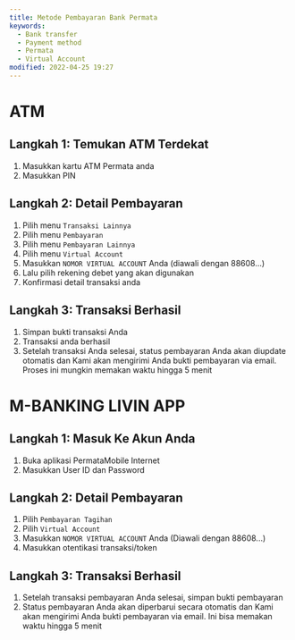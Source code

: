 ```yaml
---
title: Metode Pembayaran Bank Permata
keywords:
  - Bank transfer
  - Payment method
  - Permata
  - Virtual Account
modified: 2022-04-25 19:27
---
```


# ATM

## Langkah 1: Temukan ATM Terdekat

1. Masukkan kartu ATM Permata anda
2. Masukkan PIN

## Langkah 2: Detail Pembayaran

1. Pilih menu `Transaksi Lainnya`
2. Pilih menu `Pembayaran`
3. Pilih menu `Pembayaran Lainnya`
4. Pilih menu `Virtual Account`
5. Masukkan `NOMOR VIRTUAL ACCOUNT` Anda (diawali dengan 88608...)
6. Lalu pilih rekening debet yang akan digunakan
7. Konfirmasi detail transaksi anda

## Langkah 3: Transaksi Berhasil

1. Simpan bukti transaksi Anda
2. Transaksi anda berhasil
3. Setelah transaksi Anda selesai, status pembayaran Anda akan diupdate otomatis dan Kami akan mengirimi Anda bukti pembayaran via email. Proses ini mungkin memakan waktu hingga 5 menit


# M-BANKING LIVIN APP

## Langkah 1: Masuk Ke Akun Anda

1. Buka aplikasi PermataMobile Internet
2. Masukkan User ID dan Password

## Langkah 2: Detail Pembayaran

1. Pilih `Pembayaran Tagihan`
2. Pilih `Virtual Account`
3. Masukkan `NOMOR VIRTUAL ACCOUNT` Anda (Diawali dengan 88608...)
4. Masukkan otentikasi transaksi/token

## Langkah 3: Transaksi Berhasil

1. Setelah transaksi pembayaran Anda selesai, simpan bukti pembayaran
2. Status pembayaran Anda akan diperbarui secara otomatis dan Kami akan mengirimi Anda bukti pembayaran via email. Ini bisa memakan waktu hingga 5 menit

